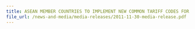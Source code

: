 ```yaml
---
title: ASEAN MEMBER COUNTRIES TO IMPLEMENT NEW COMMON TARIFF CODES FOR TRADERS FROM NEXT YEAR
file_url: /news-and-media/media-releases/2011-11-30-media-release.pdf
---
```

